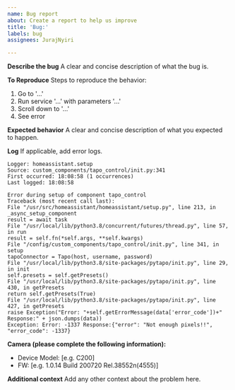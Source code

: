 ```yaml
---
name: Bug report
about: Create a report to help us improve
title: 'Bug:'
labels: bug
assignees: JurajNyiri

---
```


**Describe the bug**
A clear and concise description of what the bug is.

**To Reproduce**
Steps to reproduce the behavior:
1. Go to '...'
2. Run service '...' with parameters '...'
3. Scroll down to '...'
4. See error

**Expected behavior**
A clear and concise description of what you expected to happen.

**Log**
If applicable, add error logs.

```
Logger: homeassistant.setup
Source: custom_components/tapo_control/init.py:341
First occurred: 18:08:58 (1 occurrences)
Last logged: 18:08:58

Error during setup of component tapo_control
Traceback (most recent call last):
File "/usr/src/homeassistant/homeassistant/setup.py", line 213, in _async_setup_component
result = await task
File "/usr/local/lib/python3.8/concurrent/futures/thread.py", line 57, in run
result = self.fn(*self.args, **self.kwargs)
File "/config/custom_components/tapo_control/init.py", line 341, in setup
tapoConnector = Tapo(host, username, password)
File "/usr/local/lib/python3.8/site-packages/pytapo/init.py", line 29, in init
self.presets = self.getPresets()
File "/usr/local/lib/python3.8/site-packages/pytapo/init.py", line 430, in getPresets
return self.getPresets(True)
File "/usr/local/lib/python3.8/site-packages/pytapo/init.py", line 427, in getPresets
raise Exception("Error: "+self.getErrorMessage(data['error_code'])+" Response:" + json.dumps(data))
Exception: Error: -1337 Response:{"error": "Not enough pixels!!", "error_code": -1337}
```

**Camera (please complete the following information):**
 - Device Model: [e.g. C200]
 - FW: [e.g. 1.0.14 Build 200720 Rel.38552n(4555)]

**Additional context**
Add any other context about the problem here.

